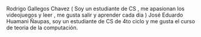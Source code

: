 
Rodrigo Gallegos Chavez ( Soy un estudiante de CS , me apasionan los videojuegos y leer , me gusta salir y aprender cada dia )
José Eduardo Huamani Ñaupas, soy un estudiante de CS de 4to ciclo y me gusta el curso de teoria de la computación.